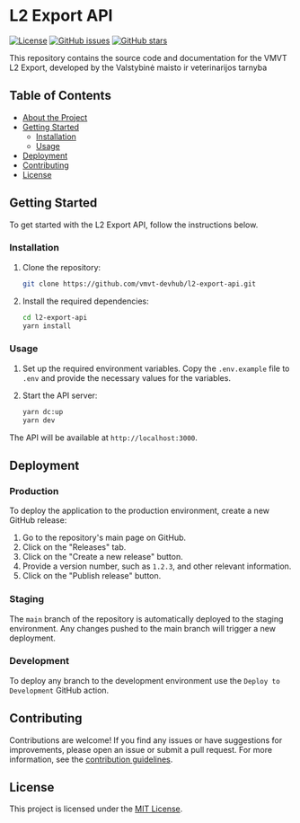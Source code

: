# L2 Export API

[![License](https://img.shields.io/github/license/vmvt-devhub/l2-export-api)](https://github.com/vmvt-devhub/l2-export-api/blob/main/LICENSE)
[![GitHub issues](https://img.shields.io/github/issues/vmvt-devhub/l2-export-api)](https://github.com/vmvt-devhub/l2-export-api/issues)
[![GitHub stars](https://img.shields.io/github/stars/vmvt-devhub/l2-export-api)](https://github.com/vmvt-devhub/l2-export-api/stargazers)

This repository contains the source code and documentation for the VMVT L2 Export, developed by the Valstybinė maisto ir veterinarijos tarnyba

## Table of Contents

- [About the Project](#about-the-project)
- [Getting Started](#getting-started)
  - [Installation](#installation)
  - [Usage](#usage)
- [Deployment](#deployment)
- [Contributing](#contributing)
- [License](#license)

## Getting Started

To get started with the L2 Export API, follow the instructions below.

### Installation

1. Clone the repository:

   ```bash
   git clone https://github.com/vmvt-devhub/l2-export-api.git
   ```

2. Install the required dependencies:

   ```bash
   cd l2-export-api
   yarn install
   ```

### Usage

1. Set up the required environment variables. Copy the `.env.example` file to `.env` and provide the necessary values for the variables.

2. Start the API server:

   ```bash
   yarn dc:up
   yarn dev
   ```

The API will be available at `http://localhost:3000`.

## Deployment

### Production

To deploy the application to the production environment, create a new GitHub release:

1. Go to the repository's main page on GitHub.
2. Click on the "Releases" tab.
3. Click on the "Create a new release" button.
4. Provide a version number, such as `1.2.3`, and other relevant information.
5. Click on the "Publish release" button.

### Staging

The `main` branch of the repository is automatically deployed to the staging environment. Any changes pushed to the main
branch will trigger a new deployment.

### Development

To deploy any branch to the development environment use the `Deploy to Development` GitHub action.

## Contributing

Contributions are welcome! If you find any issues or have suggestions for improvements, please open an issue or submit a
pull request. For more information, see the [contribution guidelines](./CONTRIBUTING.md).

## License

This project is licensed under the [MIT License](./LICENSE).
